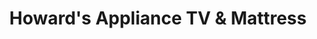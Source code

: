 ---
title: "Howard's Appliance TV & Mattress"
url: /los-angeles/howards-appliance-tv-und-mattress/
shop: Haushaltsgeräte
---